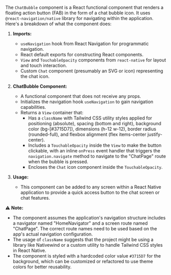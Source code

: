 The `ChatBubble` component is a React functional component that renders a floating action button (FAB) in the form of a chat bubble icon. It uses `@react-navigation/native` library for navigating within the application. Here's a breakdown of what the component does:

1. **Imports:**
   - `useNavigation` hook from React Navigation for programmatic navigation.
   - React default exports for constructing React components.
   - `View` and `TouchableOpacity` components from `react-native` for layout and touch interaction.
   - Custom `Chat` component (presumably an SVG or icon) representing the chat icon.

2. **ChatBubble Component:**
   - A functional component that does not receive any props.
   - Initializes the navigation hook `useNavigation` to gain navigation capabilities.
   - Returns a `View` container that:
     - Has a `className` with Tailwind CSS utility styles applied for positioning (absolute), spacing (bottom and right), background color (bg-[#3715D7]), dimensions (h-12 w-12), border radius (rounded-full), and flexbox alignment (flex items-center justify-center).
     - Includes a `TouchableOpacity` inside the `View` to make the button clickable, with an inline `onPress` event handler that triggers the `navigation.navigate` method to navigate to the "ChatPage" route when the bubble is pressed.
     - Encloses the `Chat` icon component inside the `TouchableOpacity`.

3. **Usage:**
   - This component can be added to any screen within a React Native application to provide a quick access button to the chat screen or chat features.

⚠️ **Note:**
- The component assumes the application's navigation structure includes a navigator named "HomeNavigator" and a screen route named "ChatPage". The correct route names need to be used based on the app's actual navigation configuration.
- The usage of `className` suggests that the project might be using a library like Nativewind or a custom utility to handle Tailwind CSS styles in React Native.
- The component is styled with a hardcoded color value `#3715D7` for the background, which can be customized or refactored to use theme colors for better reusability.